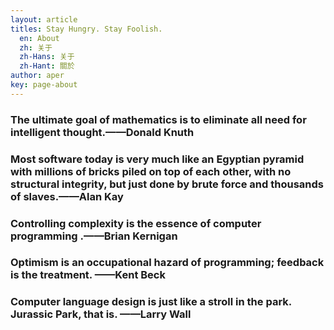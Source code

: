 ```yaml
---
layout: article
titles: Stay Hungry. Stay Foolish.
  en: About
  zh: 关于
  zh-Hans: 关于
  zh-Hant: 關於
author: aper
key: page-about
---
```


###  The ultimate goal of mathematics is to eliminate all need for intelligent thought.——Donald Knuth



### Most software today is very much like an Egyptian pyramid with millions of bricks piled on top of each other, with no structural integrity, but just done by brute force and thousands of slaves.——Alan Kay



### Controlling complexity is the essence of computer programming .——Brian Kernigan



### Optimism is an occupational hazard of programming; feedback is the treatment. ——Kent Beck



### Computer language design is just like a stroll in the park. Jurassic Park, that is. ——Larry Wall


